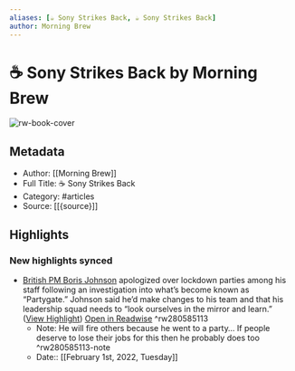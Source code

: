 ```yaml
---
aliases: [☕️ Sony Strikes Back, ☕️ Sony Strikes Back]
author: Morning Brew
---
```

# ☕️ Sony Strikes Back by Morning Brew

![rw-book-cover](https://readwise-assets.s3.amazonaws.com/static/images/article4.6bc1851654a0.png)

## Metadata
- Author: [[Morning Brew]]
- Full Title: ☕️ Sony Strikes Back
- Category: #articles
- Source: [[{source}]]

## Highlights
### New highlights synced
- [British PM Boris Johnson](https://link.morningbrew.com/click/26551655.1486617/aHR0cHM6Ly93d3cuYmxvb21iZXJnLmNvbS9uZXdzL2FydGljbGVzLzIwMjItMDEtMzEvdS1rLXBhcnR5Z2F0ZS1yZXBvcnQtY3JpdGljaXplcy1mYWlsdXJlcy1vZi1sZWFkZXJzaGlwP3V0bV9jYW1wYWlnbj1tYiZ1dG1fbWVkaXVtPW5ld3NsZXR0ZXImdXRtX3NvdXJjZT1tb3JuaW5nX2JyZXc/6009d2a30530211dec388314B060809c8) apologized over lockdown parties among his staff following an investigation into what’s become known as “Partygate.” Johnson said he’d make changes to his team and that his leadership squad needs to “look ourselves in the mirror and learn.” ([View Highlight](https://read.readwise.io/read/01fttq8ya8121xsfg5kqfdgmk3)) [Open in Readwise](https://readwise.io/open/280585113) ^rw280585113
    - Note: He will fire others because he went to a party… If people deserve to lose their jobs for this then he probably does too ^rw280585113-note
    - Date:: [[February 1st, 2022, Tuesday]]
